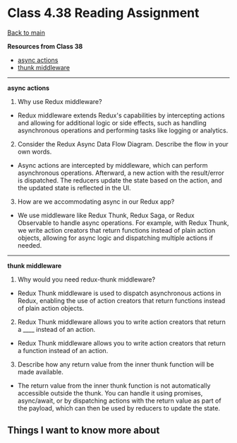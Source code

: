 # Class 4.38 Reading Assignment

[Back to main](https://michaeldulin.github.io/reading-notes)

**Resources from Class 38**
- [async actions](https://redux.js.org/advanced/asyncactions)
- [thunk middleware](https://github.com/reduxjs/redux-thunk)

****

**async actions**
1. Why use Redux middleware?
  - Redux middleware extends Redux's capabilities by intercepting actions and allowing for additional logic or side effects, such as handling asynchronous operations and performing tasks like logging or analytics.
2. Consider the Redux Async Data Flow Diagram. Describe the flow in your own words.
  - Async actions are intercepted by middleware, which can perform asynchronous operations. Afterward, a new action with the result/error is dispatched. The reducers update the state based on the action, and the updated state is reflected in the UI.
3. How are we accommodating async in our Redux app?
  - We use middleware like Redux Thunk, Redux Saga, or Redux Observable to handle async operations. For example, with Redux Thunk, we write action creators that return functions instead of plain action objects, allowing for async logic and dispatching multiple actions if needed.

****
  
**thunk middleware**
1. Why would you need redux-thunk middleware?
  - Redux Thunk middleware is used to dispatch asynchronous actions in Redux, enabling the use of action creators that return functions instead of plain action objects.
2. Redux Thunk middleware allows you to write action creators that return a ____ instead of an action.
  - Redux Thunk middleware allows you to write action creators that return a function instead of an action.
3. Describe how any return value from the inner thunk function will be made available.
  - The return value from the inner thunk function is not automatically accessible outside the thunk. You can handle it using promises, async/await, or by dispatching actions with the return value as part of the payload, which can then be used by reducers to update the state.


## Things I want to know more about
